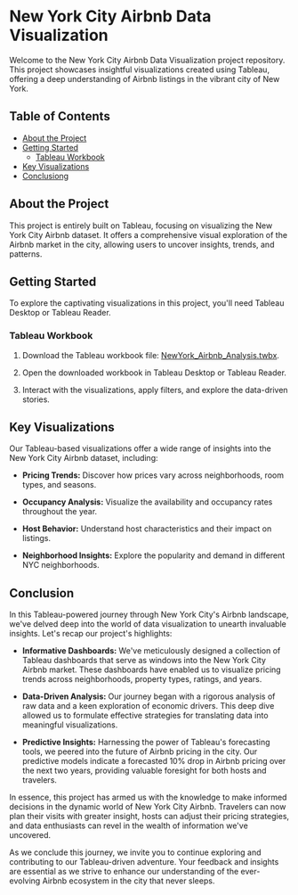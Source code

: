 # New York City Airbnb Data Visualization

Welcome to the New York City Airbnb Data Visualization project repository. This project showcases insightful visualizations created using Tableau, offering a deep understanding of Airbnb listings in the vibrant city of New York.


## Table of Contents

- [About the Project](#about-the-project)
- [Getting Started](#getting-started)
  - [Tableau Workbook](#tableau-workbook)
- [Key Visualizations](#key-visualizations)
- [Conclusiong](#conclusion)


## About the Project

This project is entirely built on Tableau, focusing on visualizing the New York City Airbnb dataset. It offers a comprehensive visual exploration of the Airbnb market in the city, allowing users to uncover insights, trends, and patterns.

## Getting Started

To explore the captivating visualizations in this project, you'll need Tableau Desktop or Tableau Reader.

### Tableau Workbook

1. Download the Tableau workbook file: [NewYork_Airbnb_Analysis.twbx]([tableau_workbooks/NewYork_Airbnb_Visualization.twbx](https://github.com/Zeeshan980/New-York-AirBnb-Analysis/blob/main/New%20York%20AirBnb%20Analysis.twbx)). 

2. Open the downloaded workbook in Tableau Desktop or Tableau Reader.

3. Interact with the visualizations, apply filters, and explore the data-driven stories.

## Key Visualizations

Our Tableau-based visualizations offer a wide range of insights into the New York City Airbnb dataset, including:

- **Pricing Trends:** Discover how prices vary across neighborhoods, room types, and seasons.

- **Occupancy Analysis:** Visualize the availability and occupancy rates throughout the year.

- **Host Behavior:** Understand host characteristics and their impact on listings.

- **Neighborhood Insights:** Explore the popularity and demand in different NYC neighborhoods.

## Conclusion
In this Tableau-powered journey through New York City's Airbnb landscape, we've delved deep into the world of data visualization to unearth invaluable insights. Let's recap our project's highlights:

- **Informative Dashboards:** We've meticulously designed a collection of Tableau dashboards that serve as windows into the New York City Airbnb market. These dashboards have enabled us to visualize pricing trends across neighborhoods, property types, ratings, and years.

- **Data-Driven Analysis:** Our journey began with a rigorous analysis of raw data and a keen exploration of economic drivers. This deep dive allowed us to formulate effective strategies for translating data into meaningful visualizations.

- **Predictive Insights:** Harnessing the power of Tableau's forecasting tools, we peered into the future of Airbnb pricing in the city. Our predictive models indicate a forecasted 10% drop in Airbnb pricing over the next two years, providing valuable foresight for both hosts and travelers.

In essence, this project has armed us with the knowledge to make informed decisions in the dynamic world of New York City Airbnb. Travelers can now plan their visits with greater insight, hosts can adjust their pricing strategies, and data enthusiasts can revel in the wealth of information we've uncovered.

As we conclude this journey, we invite you to continue exploring and contributing to our Tableau-driven adventure. Your feedback and insights are essential as we strive to enhance our understanding of the ever-evolving Airbnb ecosystem in the city that never sleeps.



